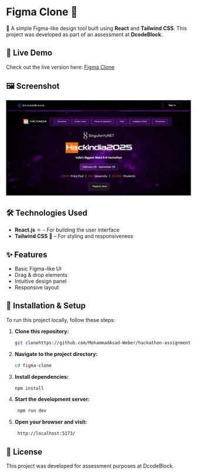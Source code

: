 # Figma Clone 🎨

🚀 A simple Figma-like design tool built using **React** and **Tailwind CSS**. This project was developed as part of an assessment at **DcodeBlock**.

## 🔗 Live Demo

Check out the live version here: [Figma Clone](https://hackathon-assignment-eight.vercel.app/)

## 🖼️ Screenshot  
![Figma Clone Screenshot](./src/assets/screenshot.png)  

## 🛠️ Technologies Used

- **React.js** ⚛️ – For building the user interface
- **Tailwind CSS** 🎨 – For styling and responsiveness

## ✨ Features

- Basic Figma-like UI
- Drag & drop elements
- Intuitive design panel
- Responsive layout

## 📂 Installation & Setup

To run this project locally, follow these steps:

1. **Clone this repository:**

   ```sh
   git clonehttps://github.com/MohammadAsad-Weber/hackathon-assignment.git
   ```

2. **Navigate to the project directory:**

   ```sh
   cd figma-clone
   ```

3. **Install dependencies:**

   ```sh
   npm install
   ```

4. **Start the development server:**

   ```sh
    npm run dev
   ```

5. **Open your browser and visit:**

   ```sh
    http://localhost:5173/
   ```

## 📜 License

This project was developed for assessment purposes at DcodeBlock.
